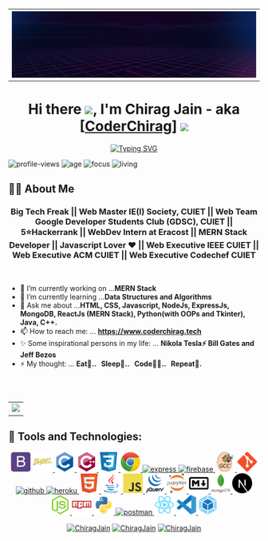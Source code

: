 <a href="https://icons8.com/icon/13441/python"></a>
<a href="https://icons8.com/icon/20909/html-5"></a>
<a href="https://icons8.com/icon/21278/css3"></a>
<div align="center" style="width: 100%;">
  <table>
    <tr><th><a href="https://skyline.github.com/coderchirag/2020"><img width="200%" src="./githubSkyline.gif"></a></th></tr>
  </table>
</div>
<div align="center">
<h1>Hi there <img src="https://media.giphy.com/media/WUlplcMpOCEmTGBtBW/giphy.gif" width="40px">, I'm Chirag Jain - aka [<a href="https://www.coderchirag.tech">CoderChirag</a>]  <img src="https://media.giphy.com/media/hvRJCLFzcasrR4ia7z/giphy.gif" width="30px"></h1>
  
[![Typing SVG](https://readme-typing-svg.herokuapp.com?font=Robot-Bold&size=30&color=4EDC4E&center=true&vCenter=true&width=900&height=110&lines=Big+Tech+Enthusiast;JavaScript+Lover+❤️;MERN+Stack+Developer)](https://git.io/typing-svg)
</div>

![profile-views](https://komarev.com/ghpvc/?username=coderchirag&color=blueviolet) 
![age](https://img.shields.io/badge/age-19-blue) 
![focus](https://img.shields.io/badge/focus-FullStack-brightgreen) 
![living](https://img.shields.io/badge/living-Ambala-3c9) 

## 🙋‍♂️ About Me
<center>
<h3>Big Tech Freak || Web Master IE(I) Society, CUIET || Web Team Google Developer Students Club (GDSC), CUIET || 5⭐Hackerrank || WebDev Intern at Eracost || MERN Stack Developer || Javascript Lover ❤ || Web Executive IEEE CUIET || Web Executive ACM CUIET || Web Executive Codechef CUIET</h3>
</center>
<br>

- 🔭 I’m currently working on ...**MERN Stack**
- 🌱 I’m currently learning ...**Data Structures and Algorithms**
- 💬 Ask me about ...**HTML, CSS,  Javascript, NodeJs, ExpressJs, MongoDB, ReactJs (MERN Stack), Python(with OOPs and Tkinter), Java, C++.**
- 📫 How to reach me: ... **https://www.coderchirag.tech**
- ✨ Some inspirational persons in my life: ... **Nikola Tesla⚡ Bill Gates and Jeff Bezos**
- ⚡ My thought: ... **Eat🍴.. &nbsp;&nbsp;Sleep🛌.. &nbsp;&nbsp;Code👨‍💻.. &nbsp;&nbsp;Repeat🔁.**

<br>
<br>
<div align="center"><table>
  <tr><th><img width="1000px" src="./chiragJain.gif"></th></tr>
</table></div>

## 🚀 Tools and Technologies:
<p align="center">
<a href="https://getbootstrap.com" target="_blank"><img src="https://raw.githubusercontent.com/devicons/devicon/master/icons/bootstrap/bootstrap-plain.svg" alt="bootstrap" width="40" height="40"/></a>
<a href="https://www.babbel.com/" target="_blank"> <img src="https://raw.githubusercontent.com/devicons/devicon/master/icons/babel/babel-original.svg" alt="babel" width="40" height="40"/> </a>
<a href="https://devdocs.io/c/" target="_blank"> <img src="https://raw.githubusercontent.com/devicons/devicon/master/icons/c/c-original.svg" alt="c" width="40" height="40"/> </a>
<a href="http://www.cppreference.com/" target="_blank"> <img src="https://raw.githubusercontent.com/devicons/devicon/master/icons/cplusplus/cplusplus-original.svg" alt="cplusplus" width="40" height="40"/> </a>
<a href="https://www.w3schools.com/css/" target="_blank"> <img src="https://raw.githubusercontent.com/devicons/devicon/master/icons/css3/css3-original.svg" alt="css3" width="40" height="40"/> </a>
<a href="https://www.google.com/intl/en_in/chrome/" target="_blank"> <img src="https://raw.githubusercontent.com/devicons/devicon/master/icons/chrome/chrome-original.svg" alt="chrome" width="40" height="40"/> </a>
<a href="https://expressjs.com/" target="_blank"> <img src="https://icongr.am/devicon/express-original-wordmark.svg?size=128&color=ffffff" alt="express" width="40" height="40"/> <a href="https://firebase.google.com/" target="_blank"> <img src="https://www.vectorlogo.zone/logos/firebase/firebase-icon.svg" alt="firebase" width="40" height="40"/> </a>
</a><a href="https://gcc.gnu.org/" target="_blank"> <img src="https://raw.githubusercontent.com/devicons/devicon/master/icons/gcc/gcc-original.svg" alt="gcc" width="40" height="40"/> </a>
</a><a href="https://git-scm.com/" target="_blank"> <img src="https://raw.githubusercontent.com/devicons/devicon/master/icons/git/git-original.svg" alt="git" width="40" height="40"/> </a>
</a><a href="https://github.com/" target="_blank"> <img src="https://github.githubassets.com/images/modules/logos_page/GitHub-Mark.png" alt="github" width="40" height="40"/> </a>
<a href="https://heroku.com" target="_blank"> <img src="https://www.vectorlogo.zone/logos/heroku/heroku-icon.svg" alt="heroku" width="40" height="40"/> </a>
</a><a href="https://www.w3schools.com/html/" target="_blank"> <img src="https://raw.githubusercontent.com/devicons/devicon/master/icons/html5/html5-original.svg" alt="html5" width="40" height="40"/> </a>
</a><a href="https://www.java.com" target="_blank"> <img src="https://raw.githubusercontent.com/devicons/devicon/master/icons/java/java-original.svg" alt="java" width="40" height="40"/> </a>
</a><a href="https://www.w3schools.com/js/" target="_blank"> <img src="https://raw.githubusercontent.com/devicons/devicon/master/icons/javascript/javascript-original.svg" alt="javascript" width="40" height="40"/> </a>
</a><a href="https://www.jquery.com" target="_blank"> <img src="https://raw.githubusercontent.com/devicons/devicon/master/icons/jquery/jquery-original-wordmark.svg" alt="jquery" width="40" height="40"/> </a>
</a><a href="https://jupyter.org/" target="_blank"> <img src="https://raw.githubusercontent.com/devicons/devicon/master/icons/jupyter/jupyter-original-wordmark.svg" alt="jupyter" width="40" height="40"/> </a>
</a><a href="https://markdownguide.org/" target="_blank"> <img src="https://raw.githubusercontent.com/devicons/devicon/master/icons/markdown/markdown-original.svg" alt="markdown" width="40" height="40"/> </a>
</a><a href="https://mongodb.com/" target="_blank"> <img src="https://raw.githubusercontent.com/devicons/devicon/master/icons/mongodb/mongodb-original-wordmark.svg" alt="mongodb" width="40" height="40"/> </a>
</a><a href="https://nextjs.org/" target="_blank"> <img src="https://raw.githubusercontent.com/devicons/devicon/master/icons/nextjs/nextjs-original.svg" alt="nextjs" width="40" height="40"/> </a>
</a><a href="https://nodejs.org/" target="_blank"> <img src="https://raw.githubusercontent.com/devicons/devicon/master/icons/nodejs/nodejs-original.svg" alt="nodejs" width="40" height="40"/> </a>
</a><a href="https://npmjs.io/" target="_blank"> <img src="https://raw.githubusercontent.com/devicons/devicon/master/icons/npm/npm-original-wordmark.svg" alt="npm" width="40" height="40"/> </a>
</a><a href="https://python.org/" target="_blank"> <img src="https://raw.githubusercontent.com/devicons/devicon/master/icons/python/python-original.svg" alt="python" width="40" height="40"/> </a>
<a href="https://postman.com" target="_blank"> <img src="https://www.vectorlogo.zone/logos/getpostman/getpostman-icon.svg" alt="postman" width="40" height="40"/> </a>
</a><a href="https://reactjs.org/" target="_blank"> <img src="https://raw.githubusercontent.com/devicons/devicon/master/icons/react/react-original.svg" alt="react" width="40" height="40"/> </a>
</a><a href="https://code.visualstudio.com/" target="_blank"> <img src="https://raw.githubusercontent.com/devicons/devicon/master/icons/vscode/vscode-original.svg" alt="vscode" width="40" height="40"/> </a>
</a><a href="https://webpack.js.org/" target="_blank"> <img src="https://raw.githubusercontent.com/devicons/devicon/master/icons/webpack/webpack-original.svg" alt="webpack" width="40" height="40"/> </a>
<!-- <img src="https://img.icons8.com/color/48/000000/python.png" height="40" width="40" alt="Python"/>
<img src="https://img.icons8.com/color/48/000000/html-5.png" height="40" width="40" alt="HTML"/>
<img src="https://img.icons8.com/color/48/000000/css3.png" height="40" width="40" alt="HTML"/>
<img src="https://img.icons8.com/color/48/000000/javascript.png" height="40" width="40" alt="HTML"/>
<img src="https://img.icons8.com/color/48/000000/nodejs.png" height="40" width="40" alt="HTML"/>
<img src="https://img.icons8.com/color/48/000000/mongodb.png"/ height="40" width="40" alt="HTML"><img src="https://img.icons8.com/color/48/000000/react-native.png" height="40" width="40" alt="HTML"/> -->
</p>
  
<p align="center">
<a href="https://www.linkedin.com/in/chirag-jain-9614481b6/" target="blank"><img align="center" src="https://cdn.jsdelivr.net/npm/simple-icons@3.0.1/icons/linkedin.svg" alt="ChiragJain" height="20" width="20" /></a>
<a href="https://www.facebook.com/profile.php?id=100014606834040" target="blank"><img align="center" src="https://cdn.jsdelivr.net/npm/simple-icons@3.0.1/icons/facebook.svg" alt="ChiragJain" height="20" width="20" /></a>
  <a href="https://www.instagram.com/plethora_of_cuteness_chirag/" target="blank"><img align="center" src="https://cdn.jsdelivr.net/npm/simple-icons@3.0.1/icons/instagram.svg" alt="ChiragJain" height="20" width="20" /></a>
</p>
